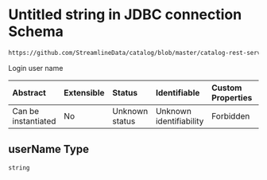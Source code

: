 # Untitled string in JDBC connection Schema

```txt
https://github.com/StreamlineData/catalog/blob/master/catalog-rest-service/src/main/resources/json/schema/type/jdbcConnection.json#/properties/userName
```

Login user name

| Abstract            | Extensible | Status         | Identifiable            | Custom Properties | Additional Properties | Access Restrictions | Defined In                                                                     |
| :------------------ | :--------- | :------------- | :---------------------- | :---------------- | :-------------------- | :------------------ | :----------------------------------------------------------------------------- |
| Can be instantiated | No         | Unknown status | Unknown identifiability | Forbidden         | Allowed               | none                | [jdbcConnection.json*](https://github.com/StreamlineData/catalog/blob/master/catalog-rest-service/src/main/resources/json/schema/type/jdbcConnection.json "open original schema") |

## userName Type

`string`
